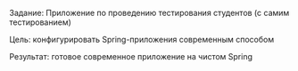 Задание: Приложение по проведению тестирования студентов (с самим тестированием)

Цель: конфигурировать Spring-приложения современным способом

Результат: готовое современное приложение на чистом Spring